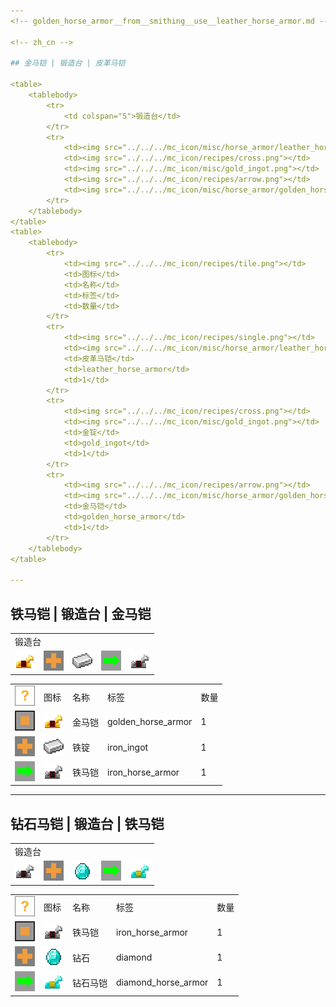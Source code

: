 ```yaml
---
<!-- golden_horse_armor__from__smithing__use__leather_horse_armor.md -->

<!-- zh_cn -->

## 金马铠 | 锻造台 | 皮革马铠

<table>
	<tablebody>
		<tr>
			<td colspan="5">锻造台</td>
		</tr>
		<tr>
			<td><img src="../../../mc_icon/misc/horse_armor/leather_horse_armor.png"></td>
			<td><img src="../../../mc_icon/recipes/cross.png"></td>
			<td><img src="../../../mc_icon/misc/gold_ingot.png"></td>
			<td><img src="../../../mc_icon/recipes/arrow.png"></td>
			<td><img src="../../../mc_icon/misc/horse_armor/golden_horse_armor.png"></td>
		</tr>
	</tablebody>
</table>
<table>
	<tablebody>
		<tr>
			<td><img src="../../../mc_icon/recipes/tile.png"></td>
			<td>图标</td>
			<td>名称</td>
			<td>标签</td>
			<td>数量</td>
		</tr>
		<tr>
			<td><img src="../../../mc_icon/recipes/single.png"></td>
			<td><img src="../../../mc_icon/misc/horse_armor/leather_horse_armor.png"></td>
			<td>皮革马铠</td>
			<td>leather_horse_armor</td>
			<td>1</td>
		</tr>
		<tr>
			<td><img src="../../../mc_icon/recipes/cross.png"></td>
			<td><img src="../../../mc_icon/misc/gold_ingot.png"></td>
			<td>金锭</td>
			<td>gold_ingot</td>
			<td>1</td>
		</tr>
		<tr>
			<td><img src="../../../mc_icon/recipes/arrow.png"></td>
			<td><img src="../../../mc_icon/misc/horse_armor/golden_horse_armor.png"></td>
			<td>金马铠</td>
			<td>golden_horse_armor</td>
			<td>1</td>
		</tr>
	</tablebody>
</table>

---
```

<!-- iron_horse_armor__from__smithing__use__golden_horse_armor.md -->

<!-- zh_cn -->

## 铁马铠 | 锻造台 | 金马铠

<table>
	<tablebody>
		<tr>
			<td colspan="5">锻造台</td>
		</tr>
		<tr>
			<td><img src="../../../mc_icon/misc/horse_armor/golden_horse_armor.png"></td>
			<td><img src="../../../mc_icon/recipes/cross.png"></td>
			<td><img src="../../../mc_icon/misc/iron_ingot.png"></td>
			<td><img src="../../../mc_icon/recipes/arrow.png"></td>
			<td><img src="../../../mc_icon/misc/horse_armor/iron_horse_armor.png"></td>
		</tr>
	</tablebody>
</table>
<table>
	<tablebody>
		<tr>
			<td><img src="../../../mc_icon/recipes/tile.png"></td>
			<td>图标</td>
			<td>名称</td>
			<td>标签</td>
			<td>数量</td>
		</tr>
		<tr>
			<td><img src="../../../mc_icon/recipes/single.png"></td>
			<td><img src="../../../mc_icon/misc/horse_armor/golden_horse_armor.png"></td>
			<td>金马铠</td>
			<td>golden_horse_armor</td>
			<td>1</td>
		</tr>
		<tr>
			<td><img src="../../../mc_icon/recipes/cross.png"></td>
			<td><img src="../../../mc_icon/misc/iron_ingot.png"></td>
			<td>铁锭</td>
			<td>iron_ingot</td>
			<td>1</td>
		</tr>
		<tr>
			<td><img src="../../../mc_icon/recipes/arrow.png"></td>
			<td><img src="../../../mc_icon/misc/horse_armor/iron_horse_armor.png"></td>
			<td>铁马铠</td>
			<td>iron_horse_armor</td>
			<td>1</td>
		</tr>
	</tablebody>
</table>

---
<!-- diamond_horse_armor__from__smithing__use__iron_horse_armor.md -->

<!-- zh_cn -->

## 钻石马铠 | 锻造台 | 铁马铠

<table>
	<tablebody>
		<tr>
			<td colspan="5">锻造台</td>
		</tr>
		<tr>
			<td><img src="../../../mc_icon/misc/horse_armor/iron_horse_armor.png"></td>
			<td><img src="../../../mc_icon/recipes/cross.png"></td>
			<td><img src="../../../mc_icon/misc/diamond.png"></td>
			<td><img src="../../../mc_icon/recipes/arrow.png"></td>
			<td><img src="../../../mc_icon/misc/horse_armor/diamond_horse_armor.png"></td>
		</tr>
	</tablebody>
</table>
<table>
	<tablebody>
		<tr>
			<td><img src="../../../mc_icon/recipes/tile.png"></td>
			<td>图标</td>
			<td>名称</td>
			<td>标签</td>
			<td>数量</td>
		</tr>
		<tr>
			<td><img src="../../../mc_icon/recipes/single.png"></td>
			<td><img src="../../../mc_icon/misc/horse_armor/iron_horse_armor.png"></td>
			<td>铁马铠</td>
			<td>iron_horse_armor</td>
			<td>1</td>
		</tr>
		<tr>
			<td><img src="../../../mc_icon/recipes/cross.png"></td>
			<td><img src="../../../mc_icon/misc/diamond.png"></td>
			<td>钻石</td>
			<td>diamond</td>
			<td>1</td>
		</tr>
		<tr>
			<td><img src="../../../mc_icon/recipes/arrow.png"></td>
			<td><img src="../../../mc_icon/misc/horse_armor/diamond_horse_armor.png"></td>
			<td>钻石马铠</td>
			<td>diamond_horse_armor</td>
			<td>1</td>
		</tr>
	</tablebody>
</table>

